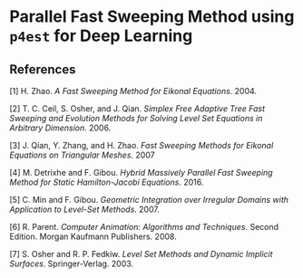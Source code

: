 # Parallel Fast Sweeping Method using `p4est` for Deep Learning

## References

[1]  H. Zhao.
     *A Fast Sweeping Method for Eikonal Equations*.
     2004.
     
[2]  T. C. Ceil, S. Osher, and J. Qian.
     *Simplex Free Adaptive Tree Fast Sweeping and Evolution Methods for Solving Level Set
     Equations in Arbitrary Dimension*.
     2006.
     
[3]  J. Qian, Y. Zhang, and H. Zhao.
     *Fast Sweeping Methods for Eikonal Equations on Triangular Meshes*.
     2007

[4]  M. Detrixhe and F. Gibou. 
     *Hybrid Massively Parallel Fast Sweeping Method for Static Hamilton-Jacobi Equations*.
     2016.
    
[5]  C. Min and F. Gibou.
     *Geometric Integration over Irregular Domains with Application to Level-Set Methods*.
     2007.
     
[6]  R. Parent.
     *Computer Animation: Algorithms and Techniques*.  Second Edition.  Morgan Kaufmann
     Publishers.  2008.
     
[7]  S. Osher and R. P. Fedkiw.
     *Level Set Methods and Dynamic Implicit Surfaces*.  Springer-Verlag.  2003.